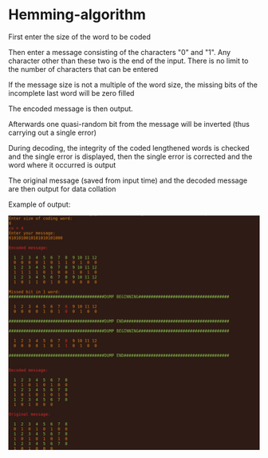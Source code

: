 # Hemming-algorithm

First enter the size of the word to be coded

Then enter a message consisting of the characters "0" and "1". Any character other than these two is the end of the input. There is no limit to the number of characters that can be entered

If the message size is not a multiple of the word size, the missing bits of the incomplete last word will be zero filled

The encoded message is then output.

Afterwards one quasi-random bit from the message will be inverted (thus carrying out a single error) 

During decoding, the integrity of the coded lengthened words is checked and the single error is displayed, then the single error is corrected and the word where it occurred is output

The original message (saved from input time) and the decoded message are then output for data collation

Example of output:

![alt text](images/ex_1.png)
